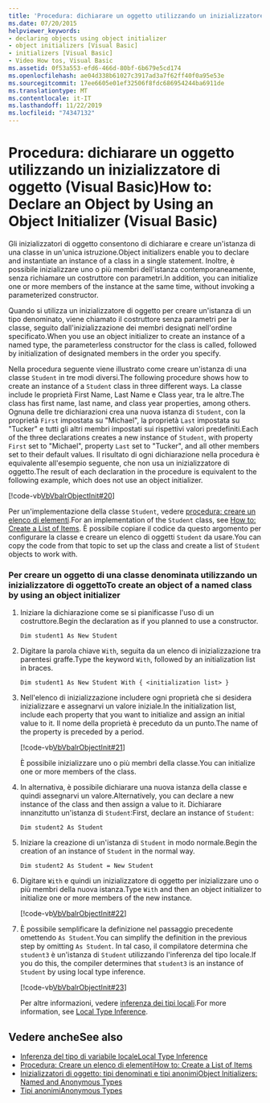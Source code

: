 ```yaml
---
title: 'Procedura: dichiarare un oggetto utilizzando un inizializzatore di oggetto'
ms.date: 07/20/2015
helpviewer_keywords:
- declaring objects using object initializer
- object initializers [Visual Basic]
- initializers [Visual Basic]
- Video How tos, Visual Basic
ms.assetid: 0f53a553-efd6-466d-80bf-6b679e5cd174
ms.openlocfilehash: ae04d338b61027c3917ad3a7f62ff40f0a95e53e
ms.sourcegitcommit: 17ee6605e01ef32506f8fdc686954244ba6911de
ms.translationtype: MT
ms.contentlocale: it-IT
ms.lasthandoff: 11/22/2019
ms.locfileid: "74347132"
---
```

# <a name="how-to-declare-an-object-by-using-an-object-initializer-visual-basic"></a><span data-ttu-id="dcced-102">Procedura: dichiarare un oggetto utilizzando un inizializzatore di oggetto (Visual Basic)</span><span class="sxs-lookup"><span data-stu-id="dcced-102">How to: Declare an Object by Using an Object Initializer (Visual Basic)</span></span>
<span data-ttu-id="dcced-103">Gli inizializzatori di oggetto consentono di dichiarare e creare un'istanza di una classe in un'unica istruzione.</span><span class="sxs-lookup"><span data-stu-id="dcced-103">Object initializers enable you to declare and instantiate an instance of a class in a single statement.</span></span> <span data-ttu-id="dcced-104">Inoltre, è possibile inizializzare uno o più membri dell'istanza contemporaneamente, senza richiamare un costruttore con parametri.</span><span class="sxs-lookup"><span data-stu-id="dcced-104">In addition, you can initialize one or more members of the instance at the same time, without invoking a parameterized constructor.</span></span>  
  
 <span data-ttu-id="dcced-105">Quando si utilizza un inizializzatore di oggetto per creare un'istanza di un tipo denominato, viene chiamato il costruttore senza parametri per la classe, seguito dall'inizializzazione dei membri designati nell'ordine specificato.</span><span class="sxs-lookup"><span data-stu-id="dcced-105">When you use an object initializer to create an instance of a named type, the parameterless constructor for the class is called, followed by initialization of designated members in the order you specify.</span></span>  
  
 <span data-ttu-id="dcced-106">Nella procedura seguente viene illustrato come creare un'istanza di una classe `Student` in tre modi diversi.</span><span class="sxs-lookup"><span data-stu-id="dcced-106">The following procedure shows how to create an instance of a `Student` class in three different ways.</span></span> <span data-ttu-id="dcced-107">La classe include le proprietà First Name, Last Name e Class year, tra le altre.</span><span class="sxs-lookup"><span data-stu-id="dcced-107">The class has first name, last name, and class year properties, among others.</span></span> <span data-ttu-id="dcced-108">Ognuna delle tre dichiarazioni crea una nuova istanza di `Student`, con la proprietà `First` impostata su "Michael", la proprietà `Last` impostata su "Tucker" e tutti gli altri membri impostati sui rispettivi valori predefiniti.</span><span class="sxs-lookup"><span data-stu-id="dcced-108">Each of the three declarations creates a new instance of `Student`, with property `First` set to "Michael", property `Last` set to "Tucker", and all other members set to their default values.</span></span> <span data-ttu-id="dcced-109">Il risultato di ogni dichiarazione nella procedura è equivalente all'esempio seguente, che non usa un inizializzatore di oggetto.</span><span class="sxs-lookup"><span data-stu-id="dcced-109">The result of each declaration in the procedure is equivalent to the following example, which does not use an object initializer.</span></span>  
  
 [!code-vb[VbVbalrObjectInit#20](~/samples/snippets/visualbasic/VS_Snippets_VBCSharp/VbVbalrObjectInit/VB/Class2.vb#20)]  
  
 <span data-ttu-id="dcced-110">Per un'implementazione della classe `Student`, vedere [procedura: creare un elenco di elementi](../../../../visual-basic/programming-guide/concepts/linq/how-to-create-a-list-of-items.md).</span><span class="sxs-lookup"><span data-stu-id="dcced-110">For an implementation of the `Student` class, see [How to: Create a List of Items](../../../../visual-basic/programming-guide/concepts/linq/how-to-create-a-list-of-items.md).</span></span> <span data-ttu-id="dcced-111">È possibile copiare il codice da questo argomento per configurare la classe e creare un elenco di oggetti `Student` da usare.</span><span class="sxs-lookup"><span data-stu-id="dcced-111">You can copy the code from that topic to set up the class and create a list of `Student` objects to work with.</span></span>  
  
### <a name="to-create-an-object-of-a-named-class-by-using-an-object-initializer"></a><span data-ttu-id="dcced-112">Per creare un oggetto di una classe denominata utilizzando un inizializzatore di oggetto</span><span class="sxs-lookup"><span data-stu-id="dcced-112">To create an object of a named class by using an object initializer</span></span>  
  
1. <span data-ttu-id="dcced-113">Iniziare la dichiarazione come se si pianificasse l'uso di un costruttore.</span><span class="sxs-lookup"><span data-stu-id="dcced-113">Begin the declaration as if you planned to use a constructor.</span></span>  
  
     `Dim student1 As New Student`  
  
2. <span data-ttu-id="dcced-114">Digitare la parola chiave `With`, seguita da un elenco di inizializzazione tra parentesi graffe.</span><span class="sxs-lookup"><span data-stu-id="dcced-114">Type the keyword `With`, followed by an initialization list in braces.</span></span>  
  
     `Dim student1 As New Student With { <initialization list> }`  
  
3. <span data-ttu-id="dcced-115">Nell'elenco di inizializzazione includere ogni proprietà che si desidera inizializzare e assegnarvi un valore iniziale.</span><span class="sxs-lookup"><span data-stu-id="dcced-115">In the initialization list, include each property that you want to initialize and assign an initial value to it.</span></span> <span data-ttu-id="dcced-116">Il nome della proprietà è preceduto da un punto.</span><span class="sxs-lookup"><span data-stu-id="dcced-116">The name of the property is preceded by a period.</span></span>  
  
     [!code-vb[VbVbalrObjectInit#21](~/samples/snippets/visualbasic/VS_Snippets_VBCSharp/VbVbalrObjectInit/VB/Class2.vb#21)]  
  
     <span data-ttu-id="dcced-117">È possibile inizializzare uno o più membri della classe.</span><span class="sxs-lookup"><span data-stu-id="dcced-117">You can initialize one or more members of the class.</span></span>  
  
4. <span data-ttu-id="dcced-118">In alternativa, è possibile dichiarare una nuova istanza della classe e quindi assegnarvi un valore.</span><span class="sxs-lookup"><span data-stu-id="dcced-118">Alternatively, you can declare a new instance of the class and then assign a value to it.</span></span> <span data-ttu-id="dcced-119">Dichiarare innanzitutto un'istanza di `Student`:</span><span class="sxs-lookup"><span data-stu-id="dcced-119">First, declare an instance of `Student`:</span></span>  
  
     `Dim student2 As Student`  
  
5. <span data-ttu-id="dcced-120">Iniziare la creazione di un'istanza di `Student` in modo normale.</span><span class="sxs-lookup"><span data-stu-id="dcced-120">Begin the creation of an instance of `Student` in the normal way.</span></span>  
  
     `Dim student2 As Student = New Student`  
  
6. <span data-ttu-id="dcced-121">Digitare `With` e quindi un inizializzatore di oggetto per inizializzare uno o più membri della nuova istanza.</span><span class="sxs-lookup"><span data-stu-id="dcced-121">Type `With` and then an object initializer to initialize one or more members of the new instance.</span></span>  
  
     [!code-vb[VbVbalrObjectInit#22](~/samples/snippets/visualbasic/VS_Snippets_VBCSharp/VbVbalrObjectInit/VB/Class2.vb#22)]  
  
7. <span data-ttu-id="dcced-122">È possibile semplificare la definizione nel passaggio precedente omettendo `As Student`.</span><span class="sxs-lookup"><span data-stu-id="dcced-122">You can simplify the definition in the previous step by omitting `As Student`.</span></span> <span data-ttu-id="dcced-123">In tal caso, il compilatore determina che `student3` è un'istanza di `Student` utilizzando l'inferenza del tipo locale.</span><span class="sxs-lookup"><span data-stu-id="dcced-123">If you do this, the compiler determines that `student3` is an instance of `Student` by using local type inference.</span></span>  
  
     [!code-vb[VbVbalrObjectInit#23](~/samples/snippets/visualbasic/VS_Snippets_VBCSharp/VbVbalrObjectInit/VB/Class2.vb#23)]  
  
     <span data-ttu-id="dcced-124">Per altre informazioni, vedere [inferenza dei tipi locali](../../../../visual-basic/programming-guide/language-features/variables/local-type-inference.md).</span><span class="sxs-lookup"><span data-stu-id="dcced-124">For more information, see [Local Type Inference](../../../../visual-basic/programming-guide/language-features/variables/local-type-inference.md).</span></span>  
  
## <a name="see-also"></a><span data-ttu-id="dcced-125">Vedere anche</span><span class="sxs-lookup"><span data-stu-id="dcced-125">See also</span></span>

- [<span data-ttu-id="dcced-126">Inferenza del tipo di variabile locale</span><span class="sxs-lookup"><span data-stu-id="dcced-126">Local Type Inference</span></span>](../../../../visual-basic/programming-guide/language-features/variables/local-type-inference.md)
- [<span data-ttu-id="dcced-127">Procedura: Creare un elenco di elementi</span><span class="sxs-lookup"><span data-stu-id="dcced-127">How to: Create a List of Items</span></span>](../../../../visual-basic/programming-guide/concepts/linq/how-to-create-a-list-of-items.md)
- [<span data-ttu-id="dcced-128">Inizializzatori di oggetto: tipi denominati e tipi anonimi</span><span class="sxs-lookup"><span data-stu-id="dcced-128">Object Initializers: Named and Anonymous Types</span></span>](../../../../visual-basic/programming-guide/language-features/objects-and-classes/object-initializers-named-and-anonymous-types.md)
- [<span data-ttu-id="dcced-129">Tipi anonimi</span><span class="sxs-lookup"><span data-stu-id="dcced-129">Anonymous Types</span></span>](../../../../visual-basic/programming-guide/language-features/objects-and-classes/anonymous-types.md)

